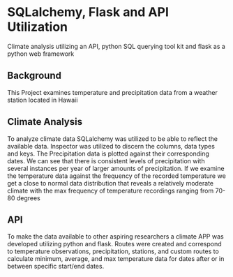 # SQLalchemy, Flask and API Utilization
Climate analysis utilizing an API, python SQL querying tool kit and flask as a python web framework

## Background
This Project examines temperature and precipitation data from a weather station located in Hawaii

## Climate Analysis
To analyze climate data SQLalchemy was utilized to be able to reflect the available data. Inspector was utilized to discern the columns, data types and keys. The Precipitation data is plotted against their corresponding dates. We can see that there is consistent levels of precipitation with several instances per year of larger amounts of precipitation. If we examine the temperature data against the frequency of the recorded temperature we get a close to normal data distribution that reveals a relatively moderate climate with the max frequency of temperature recordings ranging from 70-80 degrees

## API
To make the data available to other aspiring researchers a climate APP was developed utilizing python and flask. Routes were created and correspond to temperature observations, precipitation, stations, and custom routes to calculate minimum, average, and max temperature data for dates after or in between specific start/end dates.
